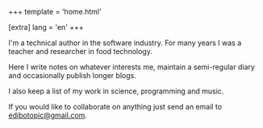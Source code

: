 +++
template = 'home.html'

[extra]
lang = 'en'
+++

I'm a technical author in the software industry.
For many years I was a teacher and researcher in food technology.

Here I write notes on whatever interests me, maintain a semi-regular diary
and occasionally publish longer blogs.

I also keep a list of my work in science, programming and music.

If you would like to collaborate on anything just send an email to
[edibotopic@gmail.com](mailto:edibotopic@gmail.com).
